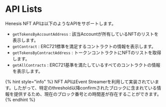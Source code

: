 # API Lists

Henesis NFT APIは以下のようなAPIをサポートします。

* `getTokensByAccountAddress` : 該当Accountが所有しているNFTのリストを表示します。
* `getContract` : ERC721標準を満足するコントラクトの情報を表示します。
* `getTokensByContractAddress` : トークンコントラクトにNFTのリストを取得します。
* `getAllContracts` : ERC721基準を満たしているすべてのコントラクトの情報を表示します。

{% hint style="info" %}
NFT APIはEvent Streamerを利用して実装されています。したがって、特定のthreshold以降confirmされたブロックに含まれている情報を提供するため、現在のブロック番号との時間差が存在することができます。
{% endhint %}

